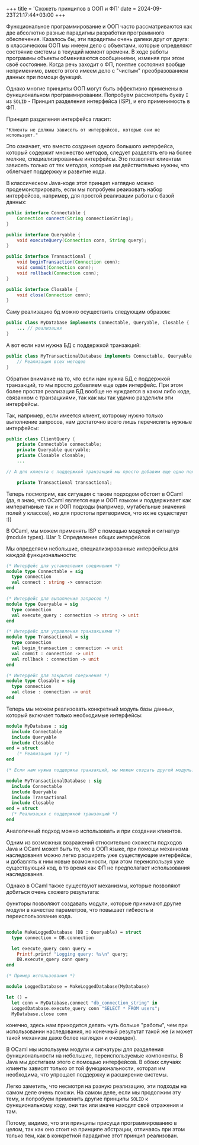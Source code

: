 +++
title = 'Схожеть принципов в ООП и ФП'
date = 2024-09-23T21:17:44+03:00
+++

Функциональное программирование и ООП часто рассматриваются как две абсолютно разные парадигмы разработки программного обеспечения.
Казалось бы, эти парадигмы очень далеки друг от друга: в классическом ООП мы имеем дело с объектами, которые определяют
состояние системы в текущий момент времени. В ходе работы программы объекты обмениваются сообщениями, изменяя при этом своё состояние.
Когда речь заходит о ФП, понятие состояния вообще неприменимо, вместо этого имеем дело с "чистым" преобразованием данных при помощи функций.

Однако многие принципы ООП могут быть эффективно применены в функциональном программировании. 
Попробуем рассмотреть букву `I` из `SOLID` - Принцип разделения интерфейса (ISP), и его применимость в ФП.

Принцип разделения интерфейса гласит:

    "Клиенты не должны зависеть от интерфейсов, которые они не используют."

Это означает, что вместо создания одного большого интерфейса, который содержит множество методов, следует разделять его на более мелкие, специализированные интерфейсы. 
Это позволяет клиентам зависеть только от тех методов, которые им действительно нужны, что облегчает поддержку и развитие кода.

В классическом Java-коде этот принцип наглядно можно продемонстрировать, если мы попробуем реаизовать
набор интерфейсов, например, для простой реализации работы с базой данных:

```java
public interface Connectable {
    Connection connect(String connectionString);
}

public interface Queryable {
    void executeQuery(Connection conn, String query);
}

public interface Transactional {
    void beginTransaction(Connection conn);
    void commit(Connection conn);
    void rollback(Connection conn);
}

public interface Closable {
    void close(Connection conn);
}
```

Саму реализацию бд можно осуществить следующим образом:

```java
public class MyDatabase implements Connectable, Queryable, Closable { 
    ... // реализация 
}
```

А вот если нам нужна БД с поддержкой транзакций:

```java
public class MyTransactionalDatabase implements Connectable, Queryable, Transactional, Closable {
    // Реализация всех методов
}
```

Обратим внимание на то, что если нам нужна БД с поддержкой транзакций, то мы просто добавляем
еще один интерфейс. При этом более простая реализация БД вообще не нуждается в каком либо коде, связанном 
с транзацкиями, так как мы так удачно разделили эти интерфейсы.

Так, например, если имеется клиент, которому нужно только выполнение запросов, нам достаточно всего лишь перечислить нужные интерфейсы:

```java
public class ClientQuery {
    private Connectable connectable;
    private Queryable queryable;
    private Closable closable;
    ...

// А для клиента с поддержкой транзакций мы просто добавим еще одно поле

    private Transactional transactional;
```

Теперь посмотрим, как ситуация с таким подходом обстоит в OCaml (да, я знаю, что OCaml является еще и ООП языком и поддерживает как императивные так и ООП подходы
(например, мутабельные значения полей у классов), но для простоты притворимся, что их не существует :))

В OCaml, мы можем применять ISP с помощью модулей и сигнатур (module types).
Шаг 1: Определение общих интерфейсов

Мы определяем небольшие, специализированные интерфейсы для каждой функциональности:

```ocaml
(* Интерфейс для установления соединения *)
module type Connectable = sig
  type connection
  val connect : string -> connection
end

(* Интерфейс для выполнения запросов *)
module type Queryable = sig
  type connection
  val execute_query : connection -> string -> unit
end

(* Интерфейс для управления транзакциями *)
module type Transactional = sig
  type connection
  val begin_transaction : connection -> unit
  val commit : connection -> unit
  val rollback : connection -> unit
end

(* Интерфейс для закрытия соединения *)
module type Closable = sig
  type connection
  val close : connection -> unit
end
```

Теперь мы можем реализовать конкретный модуль базы данных, который включает только необходимые интерфейсы:

```ocaml
module MyDatabase : sig
  include Connectable
  include Queryable
  include Closable
end = struct
    (* Реализация тут *)
end

(* Если нам нужна поддержка транзакций, мы можем создать другой модуль: *)

module MyTransactionalDatabase : sig
  include Connectable
  include Queryable
  include Transactional
  include Closable
end = struct
  (* Реализация с поддержкой транзакций *)
end
```

Аналогичный подход можно использовать и при создании клиентов.

Одним из возможных возражений относительно схожести подходов Java и OCaml может быть то, что
в ООП языке, при помощи механизма наследования можно легко расширять уже существующие интерфейсы, 
и добавлять к ним новые возможности, при этом переиспользуя уже существующий код, в то время как ФП не предполагает использования наследования.

Однако в OCaml также существуют механизмы, которые позволяют добиться очень схожего результата:

функторы позволяют создавать модули, которые принимают другие модули в качестве параметров, что повышает гибкость и переиспользование кода.

```ocaml

module MakeLoggedDatabase (DB : Queryable) = struct
  type connection = DB.connection

  let execute_query conn query =
    Printf.printf "Logging query: %s\n" query;
    DB.execute_query conn query
end

(* Пример использования *)

module LoggedDatabase = MakeLoggedDatabase(MyDatabase)

let () =
  let conn = MyDatabase.connect "db_connection_string" in
  LoggedDatabase.execute_query conn "SELECT * FROM users";
  MyDatabase.close conn
```

конечно, здесь нам приходится делать чуть больше "работы", чем при использовании наследования, но конечный результат такой же (и может такой механизм даже
более нагляден и очевиден).

В OCaml мы используем модули и сигнатуры для разделения функциональности на небольшие, переиспользуемые компоненты. 
В Java мы достигаем этого с помощью интерфейсов. В обоих случаях клиенты зависят только от той функциональности, которая им необходима, 
что упрощает поддержку и расширение системы.

Легко заметить, что несмотря на разную реализацию, эти подходы на самом деле очень похожи.
На самом деле, если мы продолжим эту тему, и попробуем применить другие принципы `SOLID` к функциональному коду,
они так или иначе находят своё отражения и там.

Потому, видимо, что эти принципы присущи программированию в целом, так как оно стоит на принципе
абстрации, отличаясь при этом только тем, как в конкретной парадигме этот принцип реализован.
